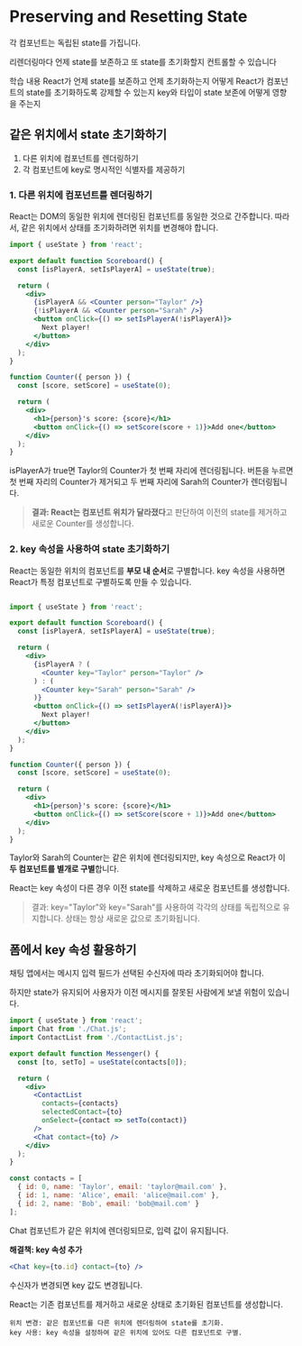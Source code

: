 # Preserving and Resetting State

각 컴포넌트는 독립된 state를 가집니다.

리렌더링마다 언제 state를 보존하고 또 state를 초기화할지 컨트롤할 수 있습니다

학습 내용
React가 언제 state를 보존하고 언제 초기화하는지
어떻게 React가 컴포넌트의 state를 초기화하도록 강제할 수 있는지
key와 타입이 state 보존에 어떻게 영향을 주는지

## 같은 위치에서 state 초기화하기
1. 다른 위치에 컴포넌트를 렌더링하기
2. 각 컴포넌트에 key로 명시적인 식별자를 제공하기


### 1. 다른 위치에 컴포넌트를 렌더링하기
React는 DOM의 동일한 위치에 렌더링된 컴포넌트를 동일한 것으로 간주합니다. 
따라서, 같은 위치에서 상태를 초기화하려면 위치를 변경해야 합니다.

``` jsx
import { useState } from 'react';

export default function Scoreboard() {
  const [isPlayerA, setIsPlayerA] = useState(true);

  return (
    <div>
      {isPlayerA && <Counter person="Taylor" />}
      {!isPlayerA && <Counter person="Sarah" />}
      <button onClick={() => setIsPlayerA(!isPlayerA)}>
        Next player!
      </button>
    </div>
  );
}

function Counter({ person }) {
  const [score, setScore] = useState(0);

  return (
    <div>
      <h1>{person}'s score: {score}</h1>
      <button onClick={() => setScore(score + 1)}>Add one</button>
    </div>
  );
}

```
isPlayerA가 true면 Taylor의 Counter가 첫 번째 자리에 렌더링됩니다.
버튼을 누르면 첫 번째 자리의 Counter가 제거되고 두 번째 자리에 Sarah의 Counter가 렌더링됩니다.
> **결과: React는 컴포넌트 위치가 달라졌다**고 판단하여 이전의 state를 제거하고 새로운 Counter를 생성합니다.


### 2. key 속성을 사용하여 state 초기화하기

React는 동일한 위치의 컴포넌트를 **부모 내 순서**로 구별합니다. 
key 속성을 사용하면 React가 특정 컴포넌트로 구별하도록 만들 수 있습니다.

``` jsx

import { useState } from 'react';

export default function Scoreboard() {
  const [isPlayerA, setIsPlayerA] = useState(true);

  return (
    <div>
      {isPlayerA ? (
        <Counter key="Taylor" person="Taylor" />
      ) : (
        <Counter key="Sarah" person="Sarah" />
      )}
      <button onClick={() => setIsPlayerA(!isPlayerA)}>
        Next player!
      </button>
    </div>
  );
}

function Counter({ person }) {
  const [score, setScore] = useState(0);

  return (
    <div>
      <h1>{person}'s score: {score}</h1>
      <button onClick={() => setScore(score + 1)}>Add one</button>
    </div>
  );
}
```

Taylor와 Sarah의 Counter는 같은 위치에 렌더링되지만, 
key 속성으로 React가 이 **두 컴포넌트를 별개로 구별**합니다.

React는 key 속성이 다른 경우 이전 state를 삭제하고 새로운 컴포넌트를 생성합니다.

> 결과: key="Taylor"와 key="Sarah"를 사용하여 각각의 상태를 독립적으로 유지합니다. 
상태는 항상 새로운 값으로 초기화됩니다.

## 폼에서 key 속성 활용하기

채팅 앱에서는 메시지 입력 필드가 선택된 수신자에 따라 초기화되어야 합니다. 

하지만 state가 유지되어 사용자가 이전 메시지를 잘못된 사람에게 보낼 위험이 있습니다.

``` jsx
import { useState } from 'react';
import Chat from './Chat.js';
import ContactList from './ContactList.js';

export default function Messenger() {
  const [to, setTo] = useState(contacts[0]);

  return (
    <div>
      <ContactList
        contacts={contacts}
        selectedContact={to}
        onSelect={contact => setTo(contact)}
      />
      <Chat contact={to} />
    </div>
  );
}

const contacts = [
  { id: 0, name: 'Taylor', email: 'taylor@mail.com' },
  { id: 1, name: 'Alice', email: 'alice@mail.com' },
  { id: 2, name: 'Bob', email: 'bob@mail.com' }
];
```
 Chat 컴포넌트가 같은 위치에 렌더링되므로, 입력 값이 유지됩니다.

**해결책: key 속성 추가**

``` jsx
<Chat key={to.id} contact={to} />
```

수신자가 변경되면 key 값도 변경됩니다.

React는 기존 컴포넌트를 제거하고 새로운 상태로 초기화된 컴포넌트를 생성합니다.

```
위치 변경: 같은 컴포넌트를 다른 위치에 렌더링하여 state를 초기화.
key 사용: key 속성을 설정하여 같은 위치에 있어도 다른 컴포넌트로 구별.
```